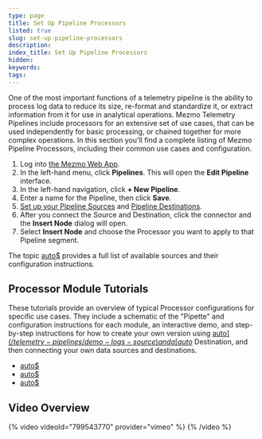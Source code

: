 ```yaml
---
type: page
title: Set Up Pipeline Processors
listed: true
slug: set-up-pipeline-processors
description: 
index_title: Set Up Pipeline Processors
hidden: 
keywords: 
tags: 
---
```


One of the most important functions of a telemetry pipeline is the ability to process log data to reduce its size, re-format and standardize it, or extract information from it for use in analytical operations. Mezmo Telemetry Pipelines include processors for an extensive set of use cases, that can be used independently for basic processing, or chained together for more complex operations. In this section you'll find a complete listing of Mezmo Pipeline Processors, including their common use cases and configuration.

1. Log into [the Mezmo Web App](https://app.mezmo.com/).
2. In the left-hand menu, click **Pipelines**. This will open the **Edit Pipeline** interface.
3. In the left-hand navigation, click **+ New Pipeline**.
4. Enter a name for the Pipeline, then click **Save**.
5. [Set up your Pipeline Sources](/telemetry-pipelines/set-up-pipeline-processors) and [Pipeline Destinations](/telemetry-pipelines/set-up-pipeline-destinations).
6. After you connect the Source and Destination, click the connector and the **Insert Node** dialog will open.
7. Select **Insert Node** and choose the Processor you want to apply to that Pipeline segment.

The topic [auto$](/telemetry-pipelines/supported-processors) provides a full list of available sources and their configuration instructions.

## Processor Module Tutorials

These tutorials provide an overview of typical Processor configurations for specific use cases. They include a schematic of the "Pipette" and configuration instructions for each module, an interactive demo, and step-by-step instructions for how to create your own version using [auto$](/telemetry-pipelines/demo-logs-source) and a [auto$](/telemetry-pipelines/blackhole-destination) Destination, and then connecting your own data sources and destinations. 

- [auto$](/practioner-guide-data-optimization/pipeline-example--convert-200-events-to-metrics)
- [auto$](/practioner-guide-data-optimization/pipeline-module--route)
- [auto$](/practioner-guide-data-optimization/pipeline-module--security-and-compliance)

## Video Overview

{% video videoId="799543770" provider="vimeo" %}
{% /video %}